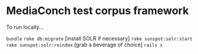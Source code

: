 # MediaConch test corpus framework

To run locally...

`bundle`
`rake db:migrate`
[install SOLR if necessary]
`rake sunspot:solr:start`
`rake sunspot:solr:reindex`
[grab a beverage of choice]
`rails s`